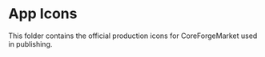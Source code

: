 # App Icons

This folder contains the official production icons for CoreForgeMarket used in publishing.
